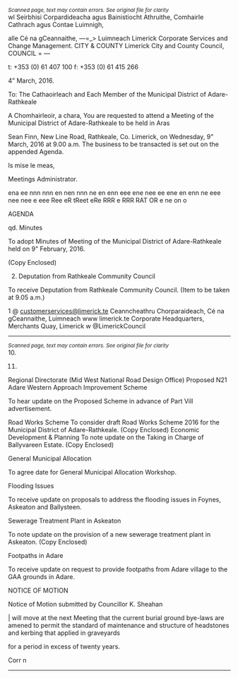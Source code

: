 *<small>Scanned page, text may contain errors. See original file for clarity</small>*  
wl Seirbhisi Corpardideacha agus Bainistiocht Athruithe,
Comhairle Cathrach agus Contae Luimnigh,

alle Cé na gCeannaithe,
—=_> Luimneach
Limerick Corporate Services and Change Management.
CITY & COUNTY Limerick City and County Council,
COUNCIL = —

t: +353 (0) 61 407 100
f: +353 (0) 61 415 266

4” March, 2016.

To: The Cathaoirleach and Each Member of the Municipal District of Adare-Rathkeale

A Chomhairleoir, a chara,
You are requested to attend a Meeting of the Municipal District of Adare-Rathkeale to be held in Aras

Sean Finn, New Line Road, Rathkeale, Co. Limerick, on Wednesday, 9" March, 2016 at 9.00 a.m. The
business to be transacted is set out on the appended Agenda.

Is mise le meas,

Meetings Administrator.

ena ee nnn nnn en nen nnn ne en enn eee ene nee ee ene en enn ne eee nee nee e eee Ree eR tReet eRe RRR e RRR RAT OR e ne on o

AGENDA

qd. Minutes

To adopt Minutes of Meeting of the Municipal District of Adare-Rathkeale held on 9" February,
2016.

(Copy Enclosed)

2. Deputation from Rathkeale Community Council

To receive Deputation from Rathkeale Community Council. (Item to be taken at 9.05 a.m.)

1 @ customerservices@limerick.te
Ceanncheathru Chorparaideach, Cé na gCeannaithe, Luimneach www limerick.te
Corporate Headquarters, Merchants Quay, Limerick w @LimerickCouncil

---
*<small>Scanned page, text may contain errors. See original file for clarity</small>*  
10.

11.

Regional Directorate (Mid West National Road Design Office)
Proposed N21 Adare Western Approach Improvement Scheme

To hear update on the Proposed Scheme in advance of Part Vill advertisement.

Road Works Scheme
To consider draft Road Works Scheme 2016 for the Municipal District of Adare-Rathkeale.
(Copy Enclosed)
Economic Development & Planning
To note update on the Taking in Charge of Ballyvareen Estate.
(Copy Enclosed)

General Municipal Allocation

To agree date for General Municipal Allocation Workshop.

Flooding Issues

To receive update on proposals to address the flooding issues in Foynes, Askeaton and
Ballysteen.

Sewerage Treatment Plant in Askeaton

To note update on the provision of a new sewerage treatment plant in Askeaton.
(Copy Enclosed)

Footpaths in Adare

To receive update on request to provide footpaths from Adare village to the GAA grounds in
Adare.

NOTICE OF MOTION

Notice of Motion submitted by Councillor K. Sheahan

| will move at the next Meeting that the current burial ground bye-laws are amened to permit
the standard of maintenance and structure of headstones and kerbing that applied in graveyards

for a period in excess of twenty years.

Corr n

---
